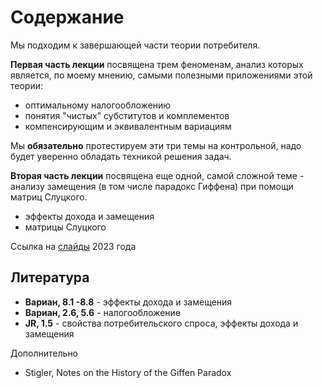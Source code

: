 # Содержание

Мы подходим к завершающей части теории потребителя.

**Первая часть лекции** посвящена трем феноменам, анализ которых является, по моему мнению, самыми полезными приложениями этой теории:

- оптимальному налогообложению
- понятия "чистых" субститутов и комплементов
- компенсирующим и эквивалентным вариациям

Мы **обязательно** протестируем эти три темы на контрольной, надо будет уверенно обладать техникой решения задач.

**Вторая часть лекции** посвящена еще одной, самой сложной теме - анализу замещения (в том числе парадокс Гиффена) при помощи матриц Слуцкого. 

- эффекты дохода и замещения
- матрицы Слуцкого

Ссылка на [слайды](https://github.com/pandreyanov/pashas_micro_one_lectures/blob/main/week_4/Lecture_4.pdf) 2023 года

## Литература

- **Вариан, 8.1 -8.8** - эффекты дохода и замещения
- **Вариан, 2.6, 5.6** - налогообложение
- **JR, 1.5** - свойства потребительского спроса, эффекты дохода и замещения

Дополнительно 

- Stigler, Notes on the History of the Giffen Paradox 
